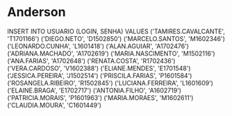 
# Anderson

INSERT INTO USUARIO (LOGIN, SENHA) VALUES 
('TAMIRES.CAVALCANTE', 'T1701166')
('DIEGO.NETO', 'D1502850')
('MARCELO.SANTOS', 'M1602346')
('LEONARDO.CUNHA', 'L1601418')
('ALAN.AGUIAR', 'A1702476')
('ADRIANA.MACHADO', 'A1702619')
('MARIA.NASCIMENTO', 'M1502116')
('ANA.FARIAS', 'A1702648')
('RENATA.COSTA', 'R1702436')
('VERA.CARDOSO', 'V1602388')
('ELIANE.MENDES', 'E1701548')
('JESSICA.PEREIRA', 'J1502514')
('PRISCILA.FARIAS', 'P1601584')
('ROSANGELA.RIBEIRO', 'R1502845')
('LUCIANA.FERREIRA', 'L1601609')
('ELAINE.BRAGA', 'E1702717')
('ANTONIA.FILHO', 'A1602719')
('PATRICIA.MORAIS', 'P1601963')
('MARIA.MORAES', 'M1602611')
('CLAUDIA.MOURA', 'C1601449')

